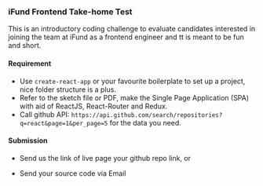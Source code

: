 ### iFund Frontend Take-home Test

This is an introductory coding challenge to evaluate candidates interested in joining the team at iFund as a frontend engineer and tt is meant to be fun and short.

#### Requirement

- Use `create-react-app`  or your favourite boilerplate to set up a project, nice folder structure is a plus.
- Refer to the sketch file or PDF, make the Single Page Application (SPA) with aid of ReactJS, React-Router and Redux.
- Call github API: `https://api.github.com/search/repositories?q=react&page=1&per_page=5` for the data you need.

#### Submission

- Send us the link of live page your github repo link, or

- Send  your source code via Email